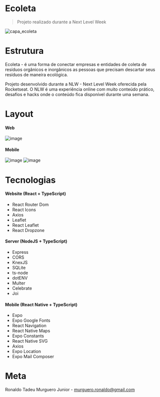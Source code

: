 # Ecoleta
> Projeto realizado durante a Next Level Week

![capa_ecoleta](https://user-images.githubusercontent.com/8752639/83977834-cc77e300-a8d9-11ea-825d-be12709fa260.PNG)

# Estrutura
Ecoleta - é uma forma de conectar empresas e entidades de coleta de resíduos orgânicos e inorgânicos as pessoas que precisam descartar seus resíduos de maneira ecológica.

Projeto desenvolvido durante a NLW - Next Level Week oferecida pela Rocketseat. O NLW é uma experiência online com muito conteúdo prático, desafios e hacks onde o conteúdo fica disponível durante uma semana.

# Layout 
#### Web
![image](https://user-images.githubusercontent.com/8752639/94498426-7accce80-01d0-11eb-8edf-9016e9143054.png)

#### Mobile
![image](https://user-images.githubusercontent.com/8752639/94498451-90da8f00-01d0-11eb-8859-de3a2de9974e.png) ![image](https://user-images.githubusercontent.com/8752639/94498592-edd64500-01d0-11eb-8508-34bf80cb22ef.png)

# Tecnologias
#### Website (React + TypeScript)
- React Router Dom
- React Icons
- Axios
- Leaflet
- React Leaflet
- React Dropzone

#### Server (NodeJS + TypeScript)
- Express
- CORS
- KnexJS
- SQLite
- ts-node
- dotENV
- Multer
- Celebrate
- Joi

#### Mobile (React Native + TypeScript)
- Expo
- Expo Google Fonts
- React Navigation
- React Native Maps
- Expo Constants
- React Native SVG
- Axios
- Expo Location
- Expo Mail Composer

# Meta
Ronaldo Tadeu Murguero Junior - murguero.ronaldo@gmail.com
